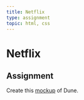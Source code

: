 ```yaml
---
title: Netflix
type: assignment
topic: html, css
---
```


# Netflix

## Assignment

Create this [mockup](./assets/netflix.png) of Dune.
